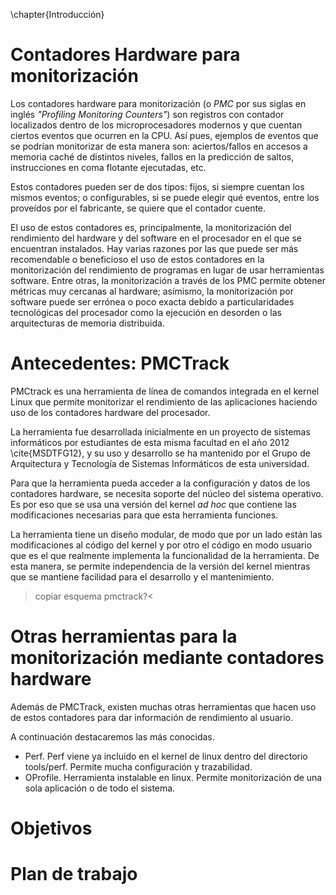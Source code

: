 \chapter{Introducción}
<!-- En castellano y en inglés --->

# Contadores Hardware para monitorización
 Los contadores hardware para monitorización (o *PMC* por sus siglas en inglés *"Profiling Monitoring Counters"*) son registros con contador localizados dentro de los microprocesadores modernos y que cuentan ciertos eventos que ocurren en la CPU.
 Así pues, ejemplos de eventos que se podrían monitorizar de esta manera son: aciertos/fallos en accesos a memoria caché de distintos niveles, fallos en la predicción de saltos, instrucciones en coma flotante ejecutadas, etc.

 Estos contadores pueden ser de dos tipos: fijos, si siempre cuentan los mismos eventos; o configurables, si se puede elegir qué eventos, entre los proveídos por el fabricante, se quiere que el contador cuente.

 El uso de estos contadores es, principalmente, la monitorización del rendimiento del hardware y del software en el procesador en el que se encuentran instalados.
 Hay varias razones por las que puede ser más recomendable o beneficioso el uso de estos contadores en la monitorización del rendimiento de programas en lugar de usar herramientas software.
 Entre otras, la monitorización a través de los PMC permite obtener métricas muy cercanas al hardware; asímismo, la monitorización por software puede ser errónea o poco exacta debido a particularidades tecnológicas del procesador como la ejecución en desorden o las arquitecturas de memoria distribuida.

# Antecedentes: PMCTrack
PMCtrack es una herramienta de línea de comandos integrada en el kernel Linux que permite monitorizar el rendimiento de las aplicaciones haciendo uso de los contadores hardware del procesador.

La herramienta fue desarrollada inicialmente en un proyecto de sistemas informáticos por estudiantes de esta misma facultad en el año 2012 \cite{MSDTFG12}, y su uso y desarrollo se ha mantenido por el Grupo de Arquitectura y Tecnología de Sistemas Informáticos de esta universidad.

Para que la herramienta pueda acceder a la configuración y datos de los contadores hardware, se necesita soporte del núcleo del sistema operativo. Es por eso que se usa una versión del kernel *ad hoc* que contiene las modificaciones necesarias para que esta herramienta funciones.

La herramienta tiene un diseño modular, de modo que por un lado están las modificaciones al código del kernel y por otro el código en modo usuario  que es el que realmente implementa la funcionalidad de la herramienta. De esta manera, se permite independencia de la versión del kernel mientras que se mantiene facilidad para el desarrollo y el mantenimiento.

 > copiar esquema pmctrack?<

# Otras herramientas para la monitorización mediante contadores hardware
Además de PMCTrack, existen muchas otras herramientas que hacen uso de estos contadores para dar información de rendimiento al usuario.

A continuación destacaremos las más conocidas.

* Perf. Perf viene ya incluido en el kernel de linux dentro del directorio tools/perf. Permite mucha configuración y trazabilidad.
* OProfile. Herramienta instalable en linux. Permite monitorización de una sola aplicación o de todo el sistema.



# Objetivos

# Plan de trabajo

